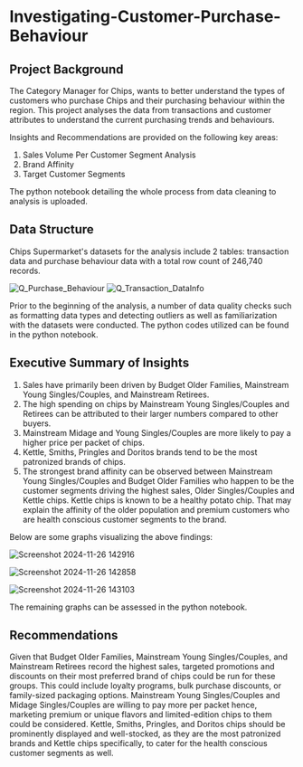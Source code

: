 # Investigating-Customer-Purchase-Behaviour

## Project Background
The Category Manager for Chips, wants to better understand the types of customers who purchase Chips and their purchasing behaviour within the region.
This project analyses the data from transactions and customer attributes to understand the current purchasing trends and behaviours.

Insights and Recommendations are provided on the following key areas:
1. Sales Volume Per Customer Segment Analysis
2. Brand Affinity
3. Target Customer Segments

The python notebook detailing the whole process from data cleaning to analysis is uploaded.


## Data Structure
Chips Supermarket's datasets for the analysis include 2 tables: transaction data and purchase behaviour data with a total row count of 246,740 records.


![Q_Purchase_Behaviour](https://github.com/user-attachments/assets/51124c44-a1a3-4c9d-938c-ba8f6b0ab6e2)
![Q_Transaction_DataInfo](https://github.com/user-attachments/assets/023c0b2b-913a-4a79-9c87-45e1ace04f0e)


Prior to the beginning of the analysis, a number of data quality checks such as formatting data types and detecting outliers as well as familiarization with the datasets were conducted. The python codes utilized can be found in the python notebook.


## Executive Summary of Insights

1. Sales have primarily been driven by Budget Older Families, Mainstream Young Singles/Couples, and Mainstream Retirees.
2. The high spending on chips by Mainstream Young Singles/Couples and Retirees can be attributed to their larger numbers compared to other buyers.
3. Mainstream Midage and Young Singles/Couples are more likely to pay a higher price per packet of chips.
4. Kettle, Smiths, Pringles and Doritos brands tend to be the most patronized brands of chips.
5. The strongest brand affinity can be observed between Mainstream Young Singles/Couples and Budget Older Families who happen to be the customer segments driving the highest sales, Older Singles/Couples and Kettle chips. Kettle chips is known to be a healthy potato chip. That may explain the affinity of the older population and premium customers who are health conscious customer segments to the brand.

Below are some graphs visualizing the above findings:

![Screenshot 2024-11-26 142916](https://github.com/user-attachments/assets/7ef6b5c5-8b36-44de-a026-3ce8a6e96e99)

![Screenshot 2024-11-26 142858](https://github.com/user-attachments/assets/e803a256-5e23-4b19-8011-b3992fce544c)

![Screenshot 2024-11-26 143103](https://github.com/user-attachments/assets/1273ed7b-b98e-4f8c-9e7e-38d3f105a684)


The remaining graphs can be assessed in the python notebook.


## Recommendations

Given that Budget Older Families, Mainstream Young Singles/Couples, and Mainstream Retirees record the highest sales, targeted promotions and discounts on their most preferred brand of chips could be run for these groups. This could include loyalty programs, bulk purchase discounts, or family-sized packaging options. Mainstream Young Singles/Couples and Midage Singles/Couples are willing to pay more per packet hence, marketing premium or unique flavors and limited-edition chips to them could be considered. Kettle, Smiths, Pringles, and Doritos chips should be prominently displayed and well-stocked, as they are the most patronized brands and Kettle chips specifically, to cater for the health conscious customer segments as well.
